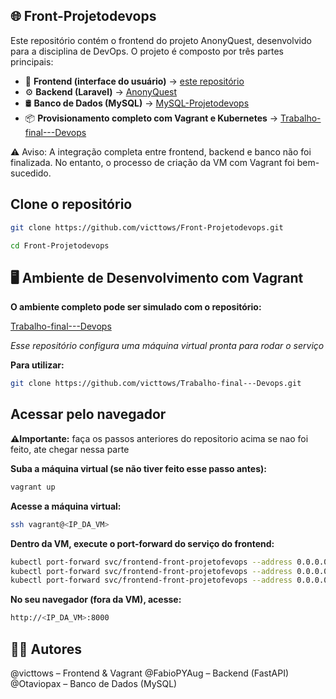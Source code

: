 ## 🌐 Front-Projetodevops
Este repositório contém o frontend do projeto AnonyQuest, desenvolvido para a disciplina de DevOps. O projeto é composto por três partes principais:

- 🎨 **Frontend (interface do usuário)** → [este repositório](https://github.com/victtows/Front-Projetodevops.git)
- ⚙️ **Backend (Laravel)** → [AnonyQuest](https://github.com/FabioPYAug/AnonyQuest.git)
- 🛢️ **Banco de Dados (MySQL)** → [MySQL-Projetodevops](https://github.com/Otaviopax/MySQL-Projetodevops.git)
- 📦 **Provisionamento completo com Vagrant e Kubernetes** → [Trabalho-final---Devops](https://github.com/victtows/Trabalho-final---Devops.git)

⚠️ Aviso: A integração completa entre frontend, backend e banco não foi finalizada. No entanto, o processo de criação da VM com Vagrant foi bem-sucedido.

## Clone o repositório

```bash
git clone https://github.com/victtows/Front-Projetodevops.git
```

```bash
cd Front-Projetodevops
```

## 🖥️ Ambiente de Desenvolvimento com Vagrant

**O ambiente completo pode ser simulado com o repositório:**

[Trabalho-final---Devops](https://github.com/victtows/Trabalho-final---Devops.git)

*Esse repositório configura uma máquina virtual pronta para rodar o serviço*

**Para utilizar:**

```bash
git clone https://github.com/victtows/Trabalho-final---Devops.git
```

## Acessar pelo navegador

**⚠️Importante:** faça os passos anteriores do repositorio acima se nao foi feito, ate chegar nessa parte 

**Suba a máquina virtual (se não tiver feito esse passo antes):**
```bash 
vagrant up
```

**Acesse a máquina virtual:**

```bash
ssh vagrant@<IP_DA_VM>
```

**Dentro da VM, execute o port-forward do serviço do frontend:**

```bash
kubectl port-forward svc/frontend-front-projetofevops --address 0.0.0.0 8000:80 --frontend
kubectl port-forward svc/frontend-front-projetofevops --address 0.0.0.0 8181:80 --backend
kubectl port-forward svc/frontend-front-projetofevops --address 0.0.0.0 8002:80 --banco mysql
```

**No seu navegador (fora da VM), acesse:**

```bash
http://<IP_DA_VM>:8000
```


## 👨‍💻 Autores

@victtows – Frontend & Vagrant
@FabioPYAug – Backend (FastAPI)
@Otaviopax – Banco de Dados (MySQL)


